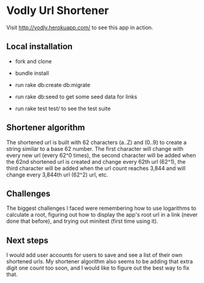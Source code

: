 # Vodly Url Shortener

Visit http://vodly.herokuapp.com/ to see this app in action.

## Local installation

* fork and clone

* bundle install

* run rake db:create db:migrate

* run rake db:seed to get some seed data for links

* run rake test test/ to see the test suite

## Shortener algorithm

The shortened url is built with 62 characters (a..Z) and (0..9) to create a string similar to a base 62 number. The first character will change with every new url (every 62^0 times), the second character will be added when the 62nd shortened url is created and change every 62th url (62^1), the third character will be added when the url count reaches 3,844 and will change every 3,844th url (62^2) url, etc. 

## Challenges

The biggest challenges I faced were remembering how to use logarithms to calculate a root, figuring out how to display the app's root url in a link (never done that before), and trying out minitest (first time using it).

## Next steps 

I would add user accounts for users to save and see a list of their own shortened urls. My shortener algorithm also seems to be adding that extra digit one count too soon, and I would like to figure out the best way to fix that.
